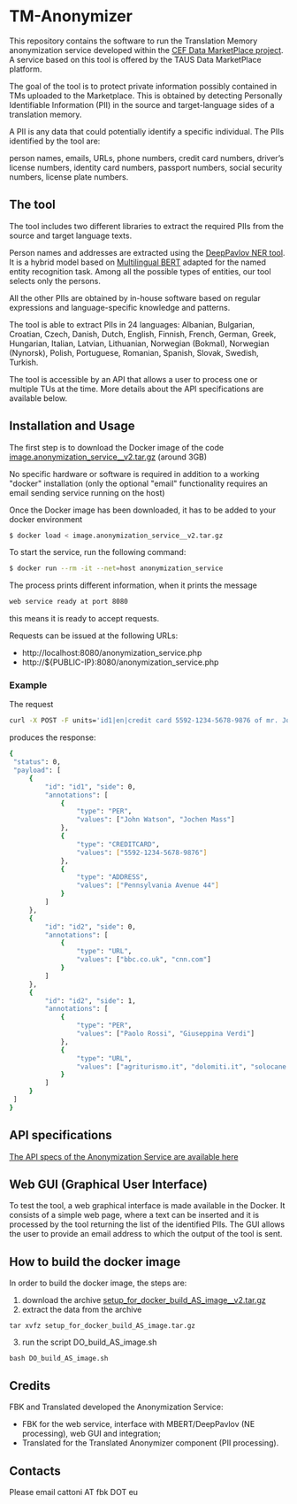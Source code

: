 # TM-Anonymizer
This repository contains the software to run the Translation Memory anonymization service developed within the [CEF Data MarketPlace project](https://www.datamarketplace.eu). A service based on this tool is offered by the TAUS Data MarketPlace platform.

The goal of the tool is to protect private information possibly contained in TMs uploaded to the Marketplace. This is obtained by detecting Personally Identifiable Information (PII) in the source and target-language sides of a translation memory. 

A PII is any data that could potentially identify a specific individual. The PIIs identified by the tool are: 

person names, emails, URLs, phone numbers, credit card numbers, driver’s license numbers, identity card numbers, passport numbers, social security numbers, license plate numbers.


## The tool
The tool includes two different libraries to extract the required PIIs from the source and target language texts. 

Person names and addresses are extracted using the [DeepPavlov NER tool](https://docs.deeppavlov.ai/en/master/features/models/ner.html). It is a hybrid model based on [Multilingual BERT](https://docs.deeppavlov.ai/en/master/features/models/bert.html) adapted for the named entity recognition task. Among all the possible types of entities, our tool selects only the persons. 

All the other PIIs are obtained by in-house software based on regular expressions and language-specific knowledge and patterns.

The tool is able to extract PIIs in 24 languages: Albanian, Bulgarian, Croatian, Czech, Danish, Dutch, English, Finnish, French, German, Greek, Hungarian, Italian, Latvian, Lithuanian, Norwegian (Bokmal), Norwegian (Nynorsk), Polish, Portuguese, Romanian, Spanish, Slovak, Swedish, Turkish.

The tool is accessible by an API that allows a user to process one or multiple TUs at the time. More details about the API specifications are available below.


## Installation and Usage

The first step is to download the Docker image of the code [image.anonymization_service__v2.tar.gz](https://drive.google.com/file/d/14WF1F5MqmdEqO8KfHztBM-UIU9Z5Mx--/view?usp=sharing) (around 3GB)

No specific hardware or software is required in addition to a working
"docker" installation (only the optional "email" functionality requires an email sending service running on the host)

Once the Docker image has been downloaded, it has to be added to your docker environment
```bash
$ docker load < image.anonymization_service__v2.tar.gz
```

To start the service, run the following command:
```bash
$ docker run --rm -it --net=host anonymization_service
```

The process prints different information, when it prints the message
```bash
web service ready at port 8080
```
this means it is ready to accept requests.

Requests can be issued at the following URLs:
* http://localhost:8080/anonymization_service.php
* http://${PUBLIC-IP}:8080/anonymization_service.php


### Example

The request
```bash
curl -X POST -F units='id1|en|credit card 5592-1234-5678-9876 of mr. John Watson and of Jochen Mass domiciled in Pennsylvania Avenue 44|it|bla bla bla|id2|en|We recommend the sites bbc.co.uk and cnn.com|it|Paolo Rossi and Giuseppina Verdi propongono i siti agriturismo.it dolomiti.it solocane.net' http://localhost:8080/anonymize_service.php
```
produces the response:
```bash
{
 "status": 0,
 "payload": [
     {
         "id": "id1", "side": 0,
         "annotations": [
             {
                 "type": "PER", 
                 "values": ["John Watson", "Jochen Mass"]
             }, 
             {
                 "type": "CREDITCARD", 
                 "values": ["5592-1234-5678-9876"]
             }, 
             {
                 "type": "ADDRESS", 
                 "values": ["Pennsylvania Avenue 44"]
             }
         ]
     }, 
     {
         "id": "id2", "side": 0,
         "annotations": [
             {
                 "type": "URL", 
                 "values": ["bbc.co.uk", "cnn.com"]
             }
         ]
     }, 
     {
         "id": "id2", "side": 1,
         "annotations": [
             {
                 "type": "PER", 
                 "values": ["Paolo Rossi", "Giuseppina Verdi"]
             }, 
             {
                 "type": "URL", 
                 "values": ["agriturismo.it", "dolomiti.it", "solocane.net"]
             }
         ]
     }
 ] 
}

```


## API specifications

[The API specs of the Anonymization Service are available here](https://drive.google.com/file/d/1QXJmeA0A3af3rwxaie1e6RaLJjFwyrbo/view?usp=sharing)

## Web GUI (Graphical User Interface)

To test the tool, a web graphical interface is made available in the Docker. It consists of a simple web page, where a text can be inserted and it is processed by the tool returning the list of the identified PIIs. The GUI allows the user to provide an email address to which the output of the tool is sent. 


## How to build the docker image

In order to build the docker image, the steps are:
1. download the archive [setup_for_docker_build_AS_image__v2.tar.gz](https://drive.google.com/file/d/15HWWIroU9reGi4nTf4e_ZCG7N_sE0tWc/view?usp=sharing)
2. extract the data from the archive
~~~
tar xvfz setup_for_docker_build_AS_image.tar.gz
~~~
3. run the script DO_build_AS_image.sh
~~~
bash DO_build_AS_image.sh
~~~


## Credits

FBK and Translated developed the Anonymization Service:
* FBK for the web service, interface with MBERT/DeepPavlov (NE processing), web GUI and integration;
* Translated for the Translated Anonymizer component (PII processing).


## Contacts

Please email cattoni AT fbk DOT eu




